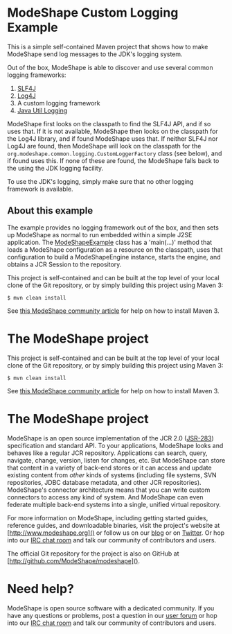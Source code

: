 # ModeShape Custom Logging Example

This is a simple self-contained Maven project that shows how to make 
ModeShape send log messages to the JDK's logging system.

Out of the box, ModeShape is able to discover and use several common 
logging frameworks:

1. [SLF4J](http://slf4j.org)
1. [Log4J](http://logging.apache.org/log4j)
1. A custom logging framework
1. [Java Util Logging](http://docs.oracle.com/javase/8/docs/technotes/guides/logging/index.html)

ModeShape first looks on the classpath to find the SLF4J API, and if 
so uses that. If it is not available, ModeShape then looks
on the classpath for the Log4J library, and if found ModeShape uses 
that. If neither SLF4J nor Log4J are found, then ModeShape will look 
on the classpath for the `org.modeshape.common.logging.CustomLoggerFactory` 
class (see below), and if found uses this. If none of these are found, 
the ModeShape falls back to the using the JDK logging facility.

To use the JDK's logging, simply make sure that no other logging 
framework is available.

## About this example

The example provides no logging framework out of the box, and then sets up 
ModeShape as normal to run embedded within a simple J2SE application. The 
[ModeShapeExample](modeshape-jdk-logging-example/src/main/java/org/modeshape/example/logging/jdk/ModeShapeExample.java) 
class has a 'main(...)' method that loads a ModeShape configuration 
as a resource on the classpath, uses that configuration to build a 
ModeShapeEngine instance, starts the engine, and obtains a JCR Session 
to the repository.

This project is self-contained and can be built at the top level of 
your local clone of the Git repository, or by simply building this 
project using Maven 3:

    $ mvn clean install

See [this ModeShape community article](http://community.jboss.org/wiki/ModeShapeandMaven) 
for help on how to install Maven 3.

# The ModeShape project

This project is self-contained and can be built at the top level of your 
local clone of the Git repository, or by simply building this project 
using Maven 3:

    $ mvn clean install

See [this ModeShape community article](http://community.jboss.org/wiki/ModeShapeandMaven) 
for help on how to install Maven 3.

# The ModeShape project

ModeShape is an open source implementation of the JCR 2.0 
([JSR-283](http://www.jcp.org/en/jsr/detail?id=283])) specification and 
standard API. To your applications, ModeShape looks and behaves like a 
regular JCR repository. Applications can search, query, navigate, change, 
version, listen for changes, etc. But ModeShape can store that content 
in a variety of back-end stores or it can access and update existing content 
from *other* kinds of systems (including file systems, SVN repositories, 
JDBC database metadata, and other JCR repositories). ModeShape's connector 
architecture means that you can write custom connectors to access any 
kind of system. And ModeShape can even federate multiple back-end systems 
into a single, unified virtual repository.

For more information on ModeShape, including getting started guides, 
reference guides, and downloadable binaries, visit the project's website 
at [http://www.modeshape.org]() or follow us on our [blog](http://modeshape.wordpress.org) 
or on [Twitter](http://twitter.com/modeshape). Or hop into our 
[IRC chat room](http://www.jboss.org/modeshape/chat) and talk our community 
of contributors and users.

The official Git repository for the project is also on GitHub at 
[http://github.com/ModeShape/modeshape]().

# Need help?

ModeShape is open source software with a dedicated community. If you have 
any questions or problems, post a question in our 
[user forum](http://community.jboss.org/en/modeshape) or hop into our 
[IRC chat room](http://www.jboss.org/modeshape/chat) and talk our 
community of contributors and users.
